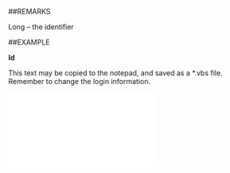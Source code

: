 
##REMARKS

Long – the identifier


##EXAMPLE

**Id**

This text may be copied to the notepad, and saved as a *.vbs file. Remember to change the login information.

![](..\..\Examples\vbs\SOPhone.Id.vbs.txt)


